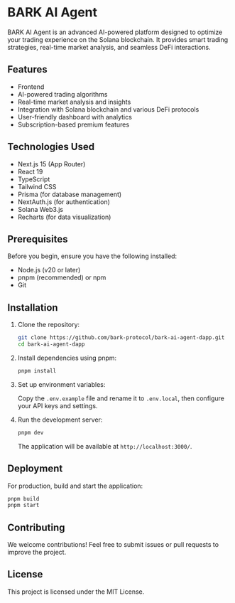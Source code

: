 # BARK AI Agent

BARK AI Agent is an advanced AI-powered platform designed to optimize your trading experience on the Solana blockchain. It provides smart trading strategies, real-time market analysis, and seamless DeFi interactions.

## Features

- Frontend
- AI-powered trading algorithms
- Real-time market analysis and insights
- Integration with Solana blockchain and various DeFi protocols
- User-friendly dashboard with analytics
- Subscription-based premium features

## Technologies Used

- Next.js 15 (App Router)
- React 19
- TypeScript
- Tailwind CSS
- Prisma (for database management)
- NextAuth.js (for authentication)
- Solana Web3.js
- Recharts (for data visualization)

## Prerequisites

Before you begin, ensure you have the following installed:

- Node.js (v20 or later)
- pnpm (recommended) or npm
- Git

## Installation

1. Clone the repository:

   ```sh
   git clone https://github.com/bark-protocol/bark-ai-agent-dapp.git
   cd bark-ai-agent-dapp
   ```

2. Install dependencies using pnpm:

   ```sh
   pnpm install
   ```

3. Set up environment variables:

   Copy the `.env.example` file and rename it to `.env.local`, then configure your API keys and settings.

4. Run the development server:

   ```sh
   pnpm dev
   ```

   The application will be available at `http://localhost:3000/`.

## Deployment

For production, build and start the application:

```sh
pnpm build
pnpm start
```

## Contributing

We welcome contributions! Feel free to submit issues or pull requests to improve the project.

## License

This project is licensed under the MIT License.

